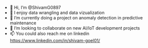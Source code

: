 - 👋 Hi, I’m @ShivamG0897
- 👀 I enjoy data wrangling and data vizualization
- 🌱 I’m currently doing a project on anomaly detection in predictive maintenance 
- 💞️ I’m looking to collaborate on new AI/IoT development projects 
- 📫 You could also reach me on linkedin https://www.linkedin.com/in/shivam-goel01/

